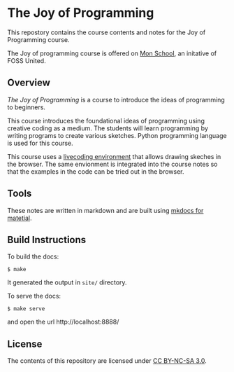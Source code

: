 # The Joy of Programming

This repostory contains the course contents and notes for the Joy of Programming course.

The Joy of programming course is offered on [Mon School][], an initative of FOSS United.

[Mon School]: https://mon.school/

## Overview

_The Joy of Programming_ is a course to introduce the ideas of programming to beginners.

This course introduces the foundational ideas of programming using creative coding as a medium. The students will learn programming by writing programs to create various sketches. Python programming language is used for this course.

This course uses a [livecoding environment][livecode] that allows drawing skeches in the browser. The same envionment is integrated into the course notes so that the examples in the code can be tried out in the browser.

[livecode]: https://github.com/fossunited/livecode

## Tools

These notes are written in markdown and are built using [mkdocs for matetial][1].

[1]: https://squidfunk.github.io/mkdocs-material/

## Build Instructions

To build the docs:

```
$ make
```

It generated the output in `site/` directory.

To serve the docs:

```
$ make serve
```

and open the url http://localhost:8888/

## License

The contents of this repository are licensed under [CC BY-NC-SA 3.0][2].

[2]: https://creativecommons.org/licenses/by-nc-sa/3.0/